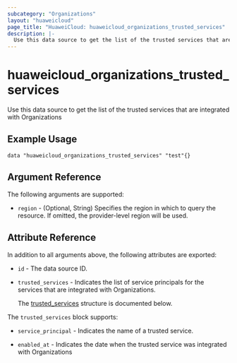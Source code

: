 ```yaml
---
subcategory: "Organizations"
layout: "huaweicloud"
page_title: "HuaweiCloud: huaweicloud_organizations_trusted_services"
description: |-
  Use this data source to get the list of the trusted services that are integrated with Organizations
---
```


# huaweicloud_organizations_trusted_services

Use this data source to get the list of the trusted services that are integrated with Organizations

## Example Usage

```hcl
data "huaweicloud_organizations_trusted_services" "test"{}
```

## Argument Reference

The following arguments are supported:

* `region` - (Optional, String) Specifies the region in which to query the resource.
  If omitted, the provider-level region will be used.

## Attribute Reference

In addition to all arguments above, the following attributes are exported:

* `id` - The data source ID.

* `trusted_services` - Indicates the list of service principals for the services that are integrated with Organizations.

  The [trusted_services](#trusted_services_struct) structure is documented below.

<a name="trusted_services_struct"></a>
The `trusted_services` block supports:

* `service_principal` - Indicates the name of a trusted service.

* `enabled_at` - Indicates the date when the trusted service was integrated with Organizations
